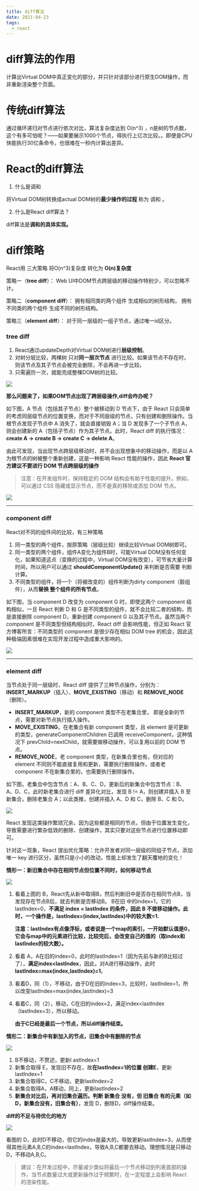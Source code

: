 ```yaml
---
title: diff算法
date: 2021-04-23
tags:
  - react
---
```


# diff算法的作用

计算出Virtual DOM中真正变化的部分，并只针对该部分进行原生DOM操作，而非重新渲染整个页面。



# 传统diff算法

通过循环递归对节点进行依次对比，算法复杂度达到 O(n^3) ，n是树的节点数，这个有多可怕呢？——如果要展示1000个节点，得执行上亿次比较。。即便是CPU快能执行30亿条命令，也很难在一秒内计算出差异。



# React的diff算法

1. 什么是调和

将Virtual DOM树转换成actual DOM树的**最少操作的过程** 称为 调和 。

2. 什么是React diff算法？

diff算法是**调和的具体实现。**



# diff策略

React用 三大策略 将O(n^3)复杂度 转化为 **O(n)复杂度**

策略一（**tree diff**）：
 Web UI中DOM节点跨层级的移动操作特别少，可以忽略不计。

策略二（**component diff**）：
 拥有相同类的两个组件 生成相似的树形结构，
 拥有不同类的两个组件 生成不同的树形结构。

策略三（**element diff**）：
 对于同一层级的一组子节点，通过唯一id区分。



### tree diff

1. React通过updateDepth对Virtual DOM树进行**层级控制**。
2. 对树分层比较，两棵树 只对**同一层次节点** 进行比较。如果该节点不存在时，则该节点及其子节点会被完全删除，不会再进一步比较。
3. 只需遍历一次，就能完成整棵DOM树的比较。

![](https://raw.githubusercontent.com/lvdezhong/figure-bed/master/img/0c08dbb6b1e0745780de4d208ad51d34_r.jpeg)

**那么问题来了，如果DOM节点出现了跨层级操作,diff会咋办呢？**

如下图，A 节点（包括其子节点）整个被移动到 D 节点下，由于 React 只会简单的考虑同层级节点的位置变换，而对于不同层级的节点，只有创建和删除操作。当根节点发现子节点中 A 消失了，就会直接销毁 A；当 D 发现多了一个子节点 A，则会创建新的 A（包括子节点）作为其子节点。此时，React diff 的执行情况：**create A -> create B -> create C -> delete A**。

由此可发现，当出现节点跨层级移动时，并不会出现想象中的移动操作，而是以 A 为根节点的树被整个重新创建，这是一种影响 React 性能的操作，因此 **React 官方建议不要进行 DOM 节点跨层级的操作**

> 注意：在开发组件时，保持稳定的 DOM 结构会有助于性能的提升。例如，可以通过 CSS 隐藏或显示节点，而不是真的移除或添加 DOM 节点。

![](https://raw.githubusercontent.com/lvdezhong/figure-bed/master/img/d712a73769688afe1ef1a055391d99ed_r.png)

---

### component diff

React对不同的组件间的比较，有三种策略

1. 同一类型的两个组件，按原策略（层级比较）继续比较Virtual DOM树即可。
2. 同一类型的两个组件，组件A变化为组件B时，可能Virtual DOM没有任何变化，如果知道这点（变换的过程中，Virtual DOM没有改变），可节省大量计算时间，所以用户可以通过 **shouldComponentUpdate()** 来判断是否需要 判断计算。
3. 不同类型的组件，将一个（将被改变的）组件判断为dirty component（脏组件），从而**替换 整个组件的所有节点**。

如下图，当 component D 改变为 component G 时，即使这两个 component 结构相似，一旦 React 判断 D 和 G 是不同类型的组件，就不会比较二者的结构，而是直接删除 component D，重新创建 component G 以及其子节点。虽然当两个 component 是不同类型但结构相似时，React diff 会影响性能，但正如 React 官方博客所言：不同类型的 component 是很少存在相似 DOM tree 的机会，因此这种极端因素很难在实现开发过程中造成重大影响的。

![](https://raw.githubusercontent.com/lvdezhong/figure-bed/master/img/52654992aba15fc90e2dac8b2387d0c4_r.png)

---

### element diff

当节点处于同一层级时，React diff 提供了三种节点操作，分别为：**INSERT_MARKUP**（插入）、**MOVE_EXISTING**（移动）和 **REMOVE_NODE**（删除）。

* **INSERT_MARKUP**，新的 component 类型不在老集合里， 即是全新的节点，需要对新节点执行插入操作。
* **MOVE_EXISTING**，在老集合有新 component 类型，且 element 是可更新的类型，generateComponentChildren 已调用 receiveComponent，这种情况下 prevChild=nextChild，就需要做移动操作，可以复用以前的 DOM 节点。
* **REMOVE_NODE**，老 component 类型，在新集合里也有，但对应的 element 不同则不能直接复用和更新，需要执行删除操作，或者老 component 不在新集合里的，也需要执行删除操作。

如下图，老集合中包含节点：A、B、C、D，更新后的新集合中包含节点：B、A、D、C，此时新老集合进行 diff 差异化对比，发现 B != A，则创建并插入 B 至新集合，删除老集合 A；以此类推，创建并插入 A、D 和 C，删除 B、C 和 D。

![](https://raw.githubusercontent.com/lvdezhong/figure-bed/master/img/7541670c089b84c59b84e9438e92a8e9_r.png)



React 发现这类操作繁琐冗余，因为这些都是相同的节点，但由于位置发生变化，导致需要进行繁杂低效的删除、创建操作，其实只要对这些节点进行位置移动即可。

针对这一现象，React 提出优化策略：允许开发者对同一层级的同组子节点，添加唯一 key 进行区分，虽然只是小小的改动，性能上却发生了翻天覆地的变化！

**情形一：新旧集合中存在相同节点但位置不同时，如何移动节点**

![](https://raw.githubusercontent.com/lvdezhong/figure-bed/master/img/c0aa97d996de5e7f1069e97ca3accfeb_r.jpeg)

1. 看着上图的 B，React先从新中取得B，然后判断旧中是否存在相同节点B，当发现存在节点B后，就去判断是否移动B。
    B在旧 中的index=1，它的lastIndex=0，**不满足 index < lastIndex 的条件，因此 B 不做移动操作。此时，一个操作是，lastIndex=(index,lastIndex)中的较大数=1.**

   **注意：lastIndex有点像浮标，或者说是一个map的索引，一开始默认值是0，它会与map中的元素进行比较，比较完后，会改变自己的值的（取index和lastIndex的较大数）。**

2. 看着 A，A在旧的index=0，此时的lastIndex=1（因为先前与新的B比较过了），**满足index<lastIndex**，因此，对A进行移动操作，此时**lastIndex=max(index,lastIndex)=1**。

3. 看着D，同（1），不移动，由于D在旧的index=3，比较时，lastIndex=1，所以改变lastIndex=max(index,lastIndex)=3

4. 看着C，同（2），移动，C在旧的index=2，满足index<lastIndex（lastIndex=3），所以移动。

   **由于C已经是最后一个节点，所以diff操作结束。**

**情形二：新集合中有新加入的节点，旧集合中有删除的节点**

![](https://raw.githubusercontent.com/lvdezhong/figure-bed/master/img/7b9beae0cf0a5bc8c2e82d00c43d1c90_r.jpeg)

1. B不移动，不赘述，更新l astIndex=1
2. 新集合取得 E，发现旧不存在，故**在lastIndex=1的位置 创建E**，更新lastIndex=1
3. 新集合取得C，C不移动，更新lastIndex=2
4. 新集合取得A，A移动，同上，更新lastIndex=2
5. **新集合对比后，再对旧集合遍历。判断 新集合 没有，但 旧集合 有的元素（如D，新集合没有，旧集合有）**，发现 D，删除D，diff操作结束。

**diff的不足与待优化的地方**

![](https://raw.githubusercontent.com/lvdezhong/figure-bed/master/img/1b8dac5b9b3e4452dec8d5447d7717ad_r.jpeg)

看图的 D，此时D不移动，但它的index是最大的，导致更新lastIndex=3，从而使得其他元素A,B,C的index<lastIndex，导致A,B,C都要去移动。理想情况是只移动D，不移动A,B,C。

> 建议：在开发过程中，尽量减少类似将最后一个节点移动到列表首部的操作，当节点数量过大或更新操作过于频繁时，在一定程度上会影响 React 的渲染性能。

